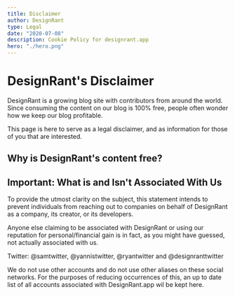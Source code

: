```yaml
---
title: Disclaimer
author: DesignRant
type: Legal
date: "2020-07-08"
description: Cookie Policy for designrant.app
hero: "./hero.png"
---
```


# DesignRant's Disclaimer

DesignRant is a growing blog site with contributors from around the world. Since consuming the content on our blog is 100% free, people often wonder how we keep our blog profitable.

This page is here to serve as a legal disclaimer, and as information for those of you that are interested.

## Why is DesignRant's content free?

## Important: What is and Isn't Associated With Us

To provide the utmost clarity on the subject, this statement intends to prevent individuals from reaching out to companies on behalf of DesignRant as a company, its creator, or its developers.

Anyone else claiming to be associated with DesignRant or using our reputation for personal/financial gain is in fact, as you might have guessed, not actually associated with us. 

<!-- add all the official contact details for developers + official design rant accounts here -->

Twitter: @samtwitter, @yannistwitter, @ryantwitter and @designranttwitter
<!-- other social inks go here as well -->

We do not use other accounts and do not use other aliases on these social networks. For the purposes of reducing occurrences of this, an up to date list of all accounts associated with DesignRant.app wil be kept here.